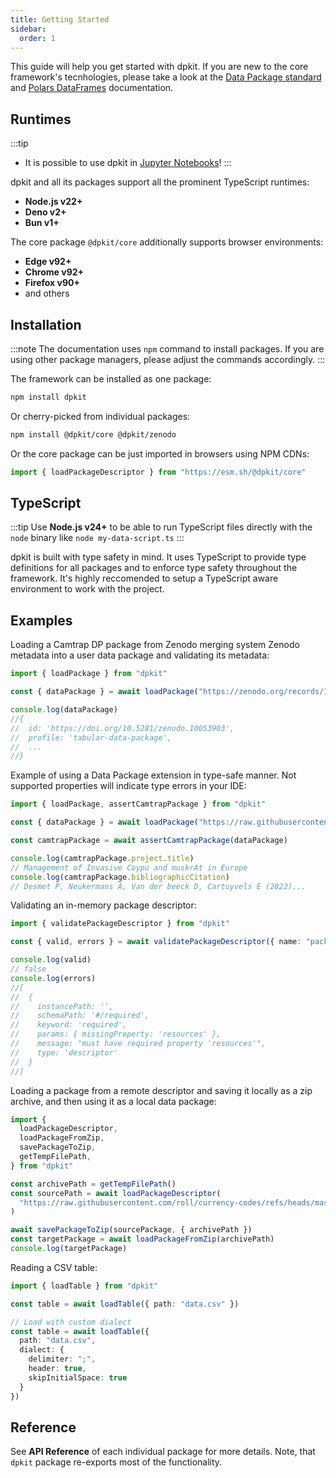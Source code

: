```yaml
---
title: Getting Started
sidebar:
  order: 1
---
```


This guide will help you get started with dpkit. If you are new to the core framework's tecnhologies, please take a look at the [Data Package standard](https://datapackage.org/) and [Polars DataFrames](https://pola.rs/) documentation.

## Runtimes

:::tip
- It is possible to use dpkit in [Jupyter Notebooks](/guides/jupyter)!
:::

dpkit and all its packages support all the prominent TypeScript runtimes:

- **Node.js v22+**
- **Deno v2+**
- **Bun v1+**

The core package `@dpkit/core` additionally supports browser environments:

- **Edge v92+**
- **Chrome v92+**
- **Firefox v90+**
- and others

## Installation

:::note
The documentation uses `npm` command to install packages. If you are using other package managers, please adjust the commands accordingly.
:::

The framework can be installed as one package:

```bash
npm install dpkit
```

Or cherry-picked from individual packages:

```bash
npm install @dpkit/core @dpkit/zenodo
```

Or the core package can be just imported in browsers using NPM CDNs:

```js
import { loadPackageDescriptor } from "https://esm.sh/@dpkit/core"
```

## TypeScript

:::tip
Use **Node.js v24+** to be able to run TypeScript files directly with the `node` binary like `node my-data-script.ts`
:::

dpkit is built with type safety in mind. It uses TypeScript to provide type definitions for all packages and to enforce type safety throughout the framework. It's highly reccomended to setup a TypeScript aware environment to work with the project.

## Examples

Loading a Camtrap DP package from Zenodo merging system Zenodo metadata into a user data package and validating its metadata:

```ts
import { loadPackage } from "dpkit"

const { dataPackage } = await loadPackage("https://zenodo.org/records/10053903")

console.log(dataPackage)
//{
//  id: 'https://doi.org/10.5281/zenodo.10053903',
//  profile: 'tabular-data-package',
//  ...
//}

```

Example of using a Data Package extension in type-safe manner. Not supported properties will indicate type errors in your IDE:

```ts
import { loadPackage, assertCamtrapPackage } from "dpkit"

const { dataPackage } = await loadPackage("https://raw.githubusercontent.com/tdwg/camtrap-dp/refs/tags/1.0.1/example/datapackage.json")

const camtrapPackage = await assertCamtrapPackage(dataPackage)

console.log(camtrapPackage.project.title)
// Management of Invasive Coypu and muskrAt in Europe
console.log(camtrapPackage.bibliographicCitation)
// Desmet P, Neukermans A, Van der beeck D, Cartuyvels E (2022)...
```

Validating an in-memory package descriptor:

```ts
import { validatePackageDescriptor } from "dpkit"

const { valid, errors } = await validatePackageDescriptor({ name: "package" })

console.log(valid)
// false
console.log(errors)
//[
//  {
//    instancePath: '',
//    schemaPath: '#/required',
//    keyword: 'required',
//    params: { missingProperty: 'resources' },
//    message: "must have required property 'resources'",
//    type: 'descriptor'
//  }
//]
```

Loading a package from a remote descriptor and saving it locally as a zip archive, and then using it as a local data package:

```ts
import {
  loadPackageDescriptor,
  loadPackageFromZip,
  savePackageToZip,
  getTempFilePath,
} from "dpkit"

const archivePath = getTempFilePath()
const sourcePath = await loadPackageDescriptor(
  "https://raw.githubusercontent.com/roll/currency-codes/refs/heads/master/datapackage.json",
)

await savePackageToZip(sourcePackage, { archivePath })
const targetPackage = await loadPackageFromZip(archivePath)
console.log(targetPackage)
```

Reading a CSV table:

```ts
import { loadTable } from "dpkit"

const table = await loadTable({ path: "data.csv" })

// Load with custom dialect
const table = await loadTable({
  path: "data.csv",
  dialect: {
    delimiter: ";",
    header: true,
    skipInitialSpace: true
  }
})
```

## Reference

See **API Reference** of each individual package for more details. Note, that `dpkit` package re-exports most of the functionality.
